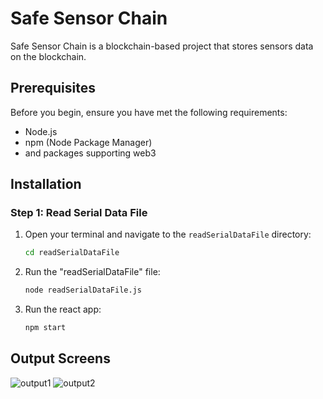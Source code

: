 # Safe Sensor Chain

Safe Sensor Chain is a blockchain-based project that stores sensors data on the blockchain.

## Prerequisites

Before you begin, ensure you have met the following requirements:

- Node.js
- npm (Node Package Manager)
- and packages supporting web3

## Installation

### Step 1: Read Serial Data File

1. Open your terminal and navigate to the `readSerialDataFile` directory:

   ```bash
   cd readSerialDataFile
2. Run the "readSerialDataFile" file:

   ```bash
   node readSerialDataFile.js
3. Run the react app:

   ```bash
   npm start

## Output Screens

![output1](https://github.com/YUVRAJ06singh08deora/Safe-Sensor-Chain/assets/76275812/5565445b-7058-45da-8d3f-275792932381)
![output2](https://github.com/YUVRAJ06singh08deora/Safe-Sensor-Chain/assets/76275812/5889e971-74c9-4e54-8889-76bc17ec1103)
